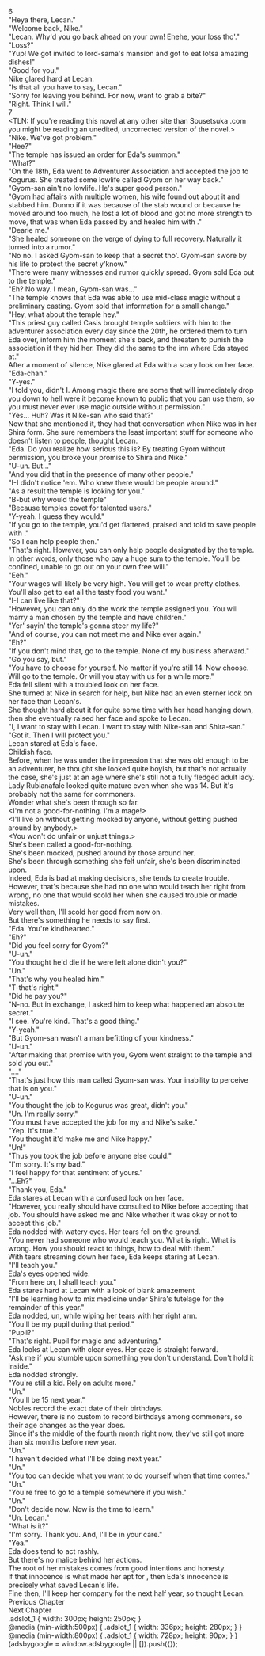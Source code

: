 6<br/>
"Heya there, Lecan."<br/>
"Welcome back, Nike."<br/>
"Lecan. Why'd you go back ahead on your own! Ehehe, your loss tho'."<br/>
"Loss?"<br/>
"Yup! We got invited to lord-sama's mansion and got to eat lotsa amazing dishes!"<br/>
"Good for you."<br/>
Nike glared hard at Lecan.<br/>
"Is that all you have to say, Lecan."<br/>
"Sorry for leaving you behind. For now, want to grab a bite?"<br/>
"Right. Think I will."<br/>
7<br/>
<TLN: If you're reading this novel at any other site than Sousetsuka .com you might be reading an unedited, uncorrected version of the novel.><br/>
"Nike. We've got problem."<br/>
"Hee?"<br/>
"The temple has issued an order for Eda's summon."<br/>
"What?"<br/>
"On the 18th, Eda went to Adventurer Association and accepted the job to Kogurus. She treated some lowlife called Gyom on her way back."<br/>
"Gyom-san ain't no lowlife. He's super good person."<br/>
"Gyom had affairs with multiple women, his wife found out about it and stabbed him. Dunno if it was because of the stab wound or because he moved around too much, he lost a lot of blood and got no more strength to move, that was when Eda passed by and healed him with <Recovery>."<br/>
"Dearie me."<br/>
"She healed someone on the verge of dying to full recovery. Naturally it turned into a rumor."<br/>
"No no. I asked Gyom-san to keep that a secret tho'. Gyom-san swore by his life to protect the secret y'know."<br/>
"There were many witnesses and rumor quickly spread. Gyom sold Eda out to the temple."<br/>
"Eh? No way. I mean, Gyom-san was..."<br/>
"The temple knows that Eda was able to use mid-class <Recovery> magic without a preliminary casting. Gyom sold that information for a small change."<br/>
"Hey, what about the temple hey."<br/>
"This priest guy called Casis brought temple soldiers with him to the adventurer association every day since the 20th, he ordered them to turn Eda over, inform him the moment she's back, and threaten to punish the association if they hid her. They did the same to the inn where Eda stayed at."<br/>
After a moment of silence, Nike glared at Eda with a scary look on her face.<br/>
"Eda-chan."<br/>
"Y-yes."<br/>
"I told you, didn't I. Among magic there are some that will immediately drop you down to hell were it become known to public that you can use them, so you must never ever use magic outside without permission."<br/>
"Yes... Huh? Was it Nike-san who said that?"<br/>
Now that she mentioned it, they had that conversation when Nike was in her Shira form. She sure remembers the least important stuff for someone who doesn't listen to people, thought Lecan.<br/>
"Eda. Do you realize how serious this is? By treating Gyom without permission, you broke your promise to Shira and Nike."<br/>
"U-un. But..."<br/>
"And you did that in the presence of many other people."<br/>
"I-I didn't notice 'em. Who knew there would be people around."<br/>
"As a result the temple is looking for you."<br/>
"B-but why would the temple"<br/>
"Because temples covet for talented <Recovery> users."<br/>
"Y-yeah. I guess they would."<br/>
"If you go to the temple, you'd get flattered, praised and told to save people with <Recovery>."<br/>
"So I can help people then."<br/>
"That's right. However, you can only help people designated by the temple. In other words, only those who pay a huge sum to the temple. You'll be confined, unable to go out on your own free will."<br/>
"Eeh."<br/>
"Your wages will likely be very high. You will get to wear pretty clothes. You'll also get to eat all the tasty food you want."<br/>
"I-I can live like that?"<br/>
"However, you can only do the work the temple assigned you. You will marry a man chosen by the temple and have children."<br/>
"Yer' sayin' the temple's gonna steer my life?"<br/>
"And of course, you can not meet me and Nike ever again."<br/>
"Eh?"<br/>
"If you don't mind that, go to the temple. None of my business afterward."<br/>
"Go you say, but."<br/>
"You have to choose for yourself. No matter if you're still 14. Now choose. Will go to the temple. Or will you stay with us for a while more."<br/>
Eda fell silent with a troubled look on her face.<br/>
She turned at Nike in search for help, but Nike had an even sterner look on her face than Lecan's.<br/>
She thought hard about it for quite some time with her head hanging down, then she eventually raised her face and spoke to Lecan.<br/>
"I, I want to stay with Lecan. I want to stay with Nike-san and Shira-san."<br/>
"Got it. Then I will protect you."<br/>
Lecan stared at Eda's face.<br/>
Childish face.<br/>
Before, when he was under the impression that she was old enough to be an adventurer, he thought she looked quite boyish, but that's not actually the case, she's just at an age where she's still not a fully fledged adult lady.<br/>
Lady Rubianafale looked quite mature even when she was 14. But it's probably not the same for commoners.<br/>
Wonder what she's been through so far.<br/>
<I'm not a good-for-nothing. I'm a mage!><br/>
<I'll live on without getting mocked by anyone, without getting pushed around by anybody.><br/>
<You won't do unfair or unjust things.><br/>
She's been called a good-for-nothing.<br/>
She's been mocked, pushed around by those around her.<br/>
She's been through something she felt unfair, she's been discriminated upon.<br/>
Indeed, Eda is bad at making decisions, she tends to create trouble.<br/>
However, that's because she had no one who would teach her right from wrong, no one that would scold her when she caused trouble or made mistakes.<br/>
Very well then, I'll scold her good from now on.<br/>
But there's something he needs to say first.<br/>
"Eda. You're kindhearted."<br/>
"Eh?"<br/>
"Did you feel sorry for Gyom?"<br/>
"U-un."<br/>
"You thought he'd die if he were left alone didn't you?"<br/>
"Un."<br/>
"That's why you healed him."<br/>
"T-that's right."<br/>
"Did he pay you?"<br/>
"N-no. But in exchange, I asked him to keep what happened an absolute secret."<br/>
"I see. You're kind. That's a good thing."<br/>
"Y-yeah."<br/>
"But Gyom-san wasn't a man befitting of your kindness."<br/>
"U-un."<br/>
"After making that promise with you, Gyom went straight to the temple and sold you out."<br/>
"...."<br/>
"That's just how this man called Gyom-san was. Your inability to perceive that is on you."<br/>
"U-un."<br/>
"You thought the job to Kogurus was great, didn't you."<br/>
"Un. I'm really sorry."<br/>
"You must have accepted the job for my and Nike's sake."<br/>
"Yep. It's true."<br/>
"You thought it'd make me and Nike happy."<br/>
"Un!"<br/>
"Thus you took the job before anyone else could."<br/>
"I'm sorry. It's my bad."<br/>
"I feel happy for that sentiment of yours."<br/>
"...Eh?"<br/>
"Thank you, Eda."<br/>
Eda stares at Lecan with a confused look on her face.<br/>
"However, you really should have consulted to Nike before accepting that job. You should have asked me and Nike whether it was okay or not to accept this job."<br/>
Eda nodded with watery eyes. Her tears fell on the ground.<br/>
"You never had someone who would teach you. What is right. What is wrong. How you should react to things, how to deal with them."<br/>
With tears streaming down her face, Eda keeps staring at Lecan.<br/>
"I'll teach you."<br/>
Eda's eyes opened wide.<br/>
"From here on, I shall teach you."<br/>
Eda stares hard at Lecan with a look of blank amazement<br/>
"I'll be learning how to mix medicine under Shira's tutelage for the remainder of this year."<br/>
Eda nodded, un, while wiping her tears with her right arm.<br/>
"You'll be my pupil during that period."<br/>
"Pupil?"<br/>
"That's right. Pupil for magic and adventuring."<br/>
Eda looks at Lecan with clear eyes. Her gaze is straight forward.<br/>
"Ask me if you stumble upon something you don't understand. Don't hold it inside."<br/>
Eda nodded strongly.<br/>
"You're still a kid. Rely on adults more."<br/>
"Un."<br/>
"You'll be 15 next year."<br/>
Nobles record the exact date of their birthdays.<br/>
However, there is no custom to record birthdays among commoners, so their age changes as the year does.<br/>
Since it's the middle of the fourth month right now, they've still got more than six months before new year.<br/>
"Un."<br/>
"I haven't decided what I'll be doing next year."<br/>
"Un."<br/>
"You too can decide what you want to do yourself when that time comes."<br/>
"Un."<br/>
"You're free to go to a temple somewhere if you wish."<br/>
"Un."<br/>
"Don't decide now. Now is the time to learn."<br/>
"Un. Lecan."<br/>
"What is it?"<br/>
"I'm sorry. Thank you. And, I'll be in your care."<br/>
"Yea."<br/>
Eda does tend to act rashly.<br/>
But there's no malice behind her actions.<br/>
The root of her mistakes comes from good intentions and honesty.<br/>
If that innocence is what made her apt for <Purification>, then Eda's innocence is precisely what saved Lecan's life.<br/>
Fine then, I'll keep her company for the next half year, so thought Lecan.<br/>
Previous Chapter<br/>
Next Chapter <br/>
.adslot_1 { width: 300px; height: 250px; }<br/>
@media (min-width:500px) { .adslot_1 { width: 336px; height: 280px; } }<br/>
@media (min-width:800px) { .adslot_1 { width: 728px; height: 90px; } }<br/>
(adsbygoogle = window.adsbygoogle || []).push({});<br/>
